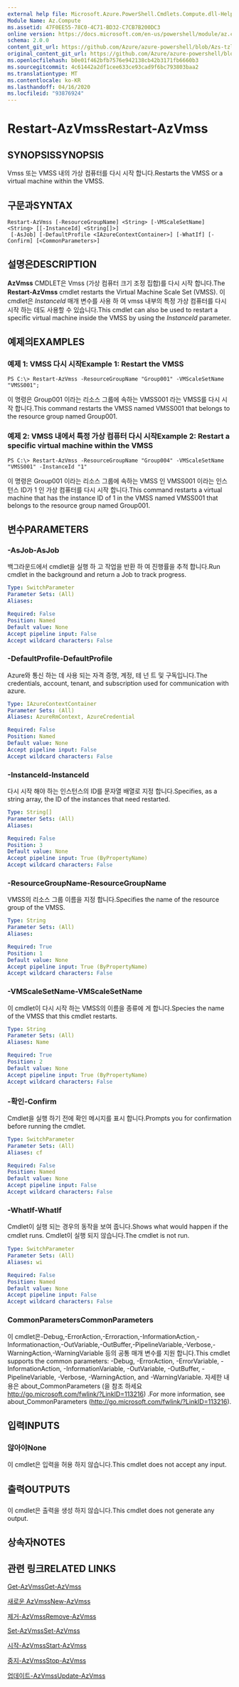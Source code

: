 ```yaml
---
external help file: Microsoft.Azure.PowerShell.Cmdlets.Compute.dll-Help-Help.xml
Module Name: Az.Compute
ms.assetid: 47F0EE55-78C0-4C71-BD32-C7CB7B200DC3
online version: https://docs.microsoft.com/en-us/powershell/module/az.compute/restart-azvmss
schema: 2.0.0
content_git_url: https://github.com/Azure/azure-powershell/blob/Azs-tzl/src/Compute/Compute/help/Restart-AzVmss.md
original_content_git_url: https://github.com/Azure/azure-powershell/blob/Azs-tzl/src/Compute/Compute/help/Restart-AzVmss.md
ms.openlocfilehash: b0e01f462bfb7576e942138cb42b3171fb6660b3
ms.sourcegitcommit: 4c61442a2df1cee633ce93cad9f6bc793803baa2
ms.translationtype: MT
ms.contentlocale: ko-KR
ms.lasthandoff: 04/16/2020
ms.locfileid: "93876924"
---
```

# <span data-ttu-id="33a5b-101">Restart-AzVmss</span><span class="sxs-lookup"><span data-stu-id="33a5b-101">Restart-AzVmss</span></span>

## <span data-ttu-id="33a5b-102">SYNOPSIS</span><span class="sxs-lookup"><span data-stu-id="33a5b-102">SYNOPSIS</span></span>
<span data-ttu-id="33a5b-103">Vmss 또는 VMSS 내의 가상 컴퓨터를 다시 시작 합니다.</span><span class="sxs-lookup"><span data-stu-id="33a5b-103">Restarts the VMSS or a virtual machine within the VMSS.</span></span>

## <span data-ttu-id="33a5b-104">구문과</span><span class="sxs-lookup"><span data-stu-id="33a5b-104">SYNTAX</span></span>

```
Restart-AzVmss [-ResourceGroupName] <String> [-VMScaleSetName] <String> [[-InstanceId] <String[]>]
 [-AsJob] [-DefaultProfile <IAzureContextContainer>] [-WhatIf] [-Confirm] [<CommonParameters>]
```

## <span data-ttu-id="33a5b-105">설명은</span><span class="sxs-lookup"><span data-stu-id="33a5b-105">DESCRIPTION</span></span>
<span data-ttu-id="33a5b-106">**AzVmss** CMDLET은 Vmss (가상 컴퓨터 크기 조정 집합)를 다시 시작 합니다.</span><span class="sxs-lookup"><span data-stu-id="33a5b-106">The **Restart-AzVmss** cmdlet restarts the Virtual Machine Scale Set (VMSS).</span></span>
<span data-ttu-id="33a5b-107">이 cmdlet은 *InstanceId* 매개 변수를 사용 하 여 vmss 내부의 특정 가상 컴퓨터를 다시 시작 하는 데도 사용할 수 있습니다.</span><span class="sxs-lookup"><span data-stu-id="33a5b-107">This cmdlet can also be used to restart a specific virtual machine inside the VMSS by using the *InstanceId* parameter.</span></span>

## <span data-ttu-id="33a5b-108">예제의</span><span class="sxs-lookup"><span data-stu-id="33a5b-108">EXAMPLES</span></span>

### <span data-ttu-id="33a5b-109">예제 1: VMSS 다시 시작</span><span class="sxs-lookup"><span data-stu-id="33a5b-109">Example 1: Restart the VMSS</span></span>
```
PS C:\> Restart-AzVmss -ResourceGroupName "Group001" -VMScaleSetName "VMSS001";
```

<span data-ttu-id="33a5b-110">이 명령은 Group001 이라는 리소스 그룹에 속하는 VMSS001 라는 VMSS를 다시 시작 합니다.</span><span class="sxs-lookup"><span data-stu-id="33a5b-110">This command restarts the VMSS named VMSS001 that belongs to the resource group named Group001.</span></span>

### <span data-ttu-id="33a5b-111">예제 2: VMSS 내에서 특정 가상 컴퓨터 다시 시작</span><span class="sxs-lookup"><span data-stu-id="33a5b-111">Example 2: Restart a specific virtual machine within the VMSS</span></span>
```
PS C:\> Restart-AzVmss -ResourceGroupName "Group004" -VMScaleSetName "VMSS001" -InstanceId "1"
```

<span data-ttu-id="33a5b-112">이 명령은 Group001 이라는 리소스 그룹에 속하는 VMSS 인 VMSS001 이라는 인스턴스 ID가 1 인 가상 컴퓨터를 다시 시작 합니다.</span><span class="sxs-lookup"><span data-stu-id="33a5b-112">This command restarts a virtual machine that has the instance ID of 1 in the VMSS named VMSS001 that belongs to the resource group named Group001.</span></span>

## <span data-ttu-id="33a5b-113">변수</span><span class="sxs-lookup"><span data-stu-id="33a5b-113">PARAMETERS</span></span>

### <span data-ttu-id="33a5b-114">-AsJob</span><span class="sxs-lookup"><span data-stu-id="33a5b-114">-AsJob</span></span>
<span data-ttu-id="33a5b-115">백그라운드에서 cmdlet을 실행 하 고 작업을 반환 하 여 진행률을 추적 합니다.</span><span class="sxs-lookup"><span data-stu-id="33a5b-115">Run cmdlet in the background and return a Job to track progress.</span></span>

```yaml
Type: SwitchParameter
Parameter Sets: (All)
Aliases: 

Required: False
Position: Named
Default value: None
Accept pipeline input: False
Accept wildcard characters: False
```

### <span data-ttu-id="33a5b-116">-DefaultProfile</span><span class="sxs-lookup"><span data-stu-id="33a5b-116">-DefaultProfile</span></span>
<span data-ttu-id="33a5b-117">Azure와 통신 하는 데 사용 되는 자격 증명, 계정, 테 넌 트 및 구독입니다.</span><span class="sxs-lookup"><span data-stu-id="33a5b-117">The credentials, account, tenant, and subscription used for communication with azure.</span></span>

```yaml
Type: IAzureContextContainer
Parameter Sets: (All)
Aliases: AzureRmContext, AzureCredential

Required: False
Position: Named
Default value: None
Accept pipeline input: False
Accept wildcard characters: False
```

### <span data-ttu-id="33a5b-118">-InstanceId</span><span class="sxs-lookup"><span data-stu-id="33a5b-118">-InstanceId</span></span>
<span data-ttu-id="33a5b-119">다시 시작 해야 하는 인스턴스의 ID를 문자열 배열로 지정 합니다.</span><span class="sxs-lookup"><span data-stu-id="33a5b-119">Specifies, as a string array, the ID of the instances that need restarted.</span></span>

```yaml
Type: String[]
Parameter Sets: (All)
Aliases: 

Required: False
Position: 3
Default value: None
Accept pipeline input: True (ByPropertyName)
Accept wildcard characters: False
```

### <span data-ttu-id="33a5b-120">-ResourceGroupName</span><span class="sxs-lookup"><span data-stu-id="33a5b-120">-ResourceGroupName</span></span>
<span data-ttu-id="33a5b-121">VMSS의 리소스 그룹 이름을 지정 합니다.</span><span class="sxs-lookup"><span data-stu-id="33a5b-121">Specifies the name of the resource group of the VMSS.</span></span>

```yaml
Type: String
Parameter Sets: (All)
Aliases: 

Required: True
Position: 1
Default value: None
Accept pipeline input: True (ByPropertyName)
Accept wildcard characters: False
```

### <span data-ttu-id="33a5b-122">-VMScaleSetName</span><span class="sxs-lookup"><span data-stu-id="33a5b-122">-VMScaleSetName</span></span>
<span data-ttu-id="33a5b-123">이 cmdlet이 다시 시작 하는 VMSS의 이름을 종류에 게 합니다.</span><span class="sxs-lookup"><span data-stu-id="33a5b-123">Species the name of the VMSS that this cmdlet restarts.</span></span>

```yaml
Type: String
Parameter Sets: (All)
Aliases: Name

Required: True
Position: 2
Default value: None
Accept pipeline input: True (ByPropertyName)
Accept wildcard characters: False
```

### <span data-ttu-id="33a5b-124">-확인</span><span class="sxs-lookup"><span data-stu-id="33a5b-124">-Confirm</span></span>
<span data-ttu-id="33a5b-125">Cmdlet을 실행 하기 전에 확인 메시지를 표시 합니다.</span><span class="sxs-lookup"><span data-stu-id="33a5b-125">Prompts you for confirmation before running the cmdlet.</span></span>

```yaml
Type: SwitchParameter
Parameter Sets: (All)
Aliases: cf

Required: False
Position: Named
Default value: None
Accept pipeline input: False
Accept wildcard characters: False
```

### <span data-ttu-id="33a5b-126">-WhatIf</span><span class="sxs-lookup"><span data-stu-id="33a5b-126">-WhatIf</span></span>
<span data-ttu-id="33a5b-127">Cmdlet이 실행 되는 경우의 동작을 보여 줍니다.</span><span class="sxs-lookup"><span data-stu-id="33a5b-127">Shows what would happen if the cmdlet runs.</span></span> <span data-ttu-id="33a5b-128">Cmdlet이 실행 되지 않습니다.</span><span class="sxs-lookup"><span data-stu-id="33a5b-128">The cmdlet is not run.</span></span>

```yaml
Type: SwitchParameter
Parameter Sets: (All)
Aliases: wi

Required: False
Position: Named
Default value: None
Accept pipeline input: False
Accept wildcard characters: False
```

### <span data-ttu-id="33a5b-129">CommonParameters</span><span class="sxs-lookup"><span data-stu-id="33a5b-129">CommonParameters</span></span>
<span data-ttu-id="33a5b-130">이 cmdlet은-Debug,-ErrorAction,-Erroraction,-InformationAction,-Informationaction,-OutVariable,-OutBuffer,-PipelineVariable,-Verbose,-WarningAction,-WarningVariable 등의 공통 매개 변수를 지원 합니다.</span><span class="sxs-lookup"><span data-stu-id="33a5b-130">This cmdlet supports the common parameters: -Debug, -ErrorAction, -ErrorVariable, -InformationAction, -InformationVariable, -OutVariable, -OutBuffer, -PipelineVariable, -Verbose, -WarningAction, and -WarningVariable.</span></span> <span data-ttu-id="33a5b-131">자세한 내용은 about_CommonParameters (을 참조 하세요 http://go.microsoft.com/fwlink/?LinkID=113216) .</span><span class="sxs-lookup"><span data-stu-id="33a5b-131">For more information, see about_CommonParameters (http://go.microsoft.com/fwlink/?LinkID=113216).</span></span>

## <span data-ttu-id="33a5b-132">입력</span><span class="sxs-lookup"><span data-stu-id="33a5b-132">INPUTS</span></span>

### <span data-ttu-id="33a5b-133">않아야</span><span class="sxs-lookup"><span data-stu-id="33a5b-133">None</span></span>
<span data-ttu-id="33a5b-134">이 cmdlet은 입력을 허용 하지 않습니다.</span><span class="sxs-lookup"><span data-stu-id="33a5b-134">This cmdlet does not accept any input.</span></span>

## <span data-ttu-id="33a5b-135">출력</span><span class="sxs-lookup"><span data-stu-id="33a5b-135">OUTPUTS</span></span>

###  
<span data-ttu-id="33a5b-136">이 cmdlet은 출력을 생성 하지 않습니다.</span><span class="sxs-lookup"><span data-stu-id="33a5b-136">This cmdlet does not generate any output.</span></span>

## <span data-ttu-id="33a5b-137">상속자</span><span class="sxs-lookup"><span data-stu-id="33a5b-137">NOTES</span></span>

## <span data-ttu-id="33a5b-138">관련 링크</span><span class="sxs-lookup"><span data-stu-id="33a5b-138">RELATED LINKS</span></span>

[<span data-ttu-id="33a5b-139">Get-AzVmss</span><span class="sxs-lookup"><span data-stu-id="33a5b-139">Get-AzVmss</span></span>](./Get-AzVmss.md)

[<span data-ttu-id="33a5b-140">새로운 AzVmss</span><span class="sxs-lookup"><span data-stu-id="33a5b-140">New-AzVmss</span></span>](./New-AzVmss.md)

[<span data-ttu-id="33a5b-141">제거-AzVmss</span><span class="sxs-lookup"><span data-stu-id="33a5b-141">Remove-AzVmss</span></span>](./Remove-AzVmss.md)

[<span data-ttu-id="33a5b-142">Set-AzVmss</span><span class="sxs-lookup"><span data-stu-id="33a5b-142">Set-AzVmss</span></span>](./Set-AzVmss.md)

[<span data-ttu-id="33a5b-143">시작-AzVmss</span><span class="sxs-lookup"><span data-stu-id="33a5b-143">Start-AzVmss</span></span>](./Start-AzVmss.md)

[<span data-ttu-id="33a5b-144">중지-AzVmss</span><span class="sxs-lookup"><span data-stu-id="33a5b-144">Stop-AzVmss</span></span>](./Stop-AzVmss.md)

[<span data-ttu-id="33a5b-145">업데이트-AzVmss</span><span class="sxs-lookup"><span data-stu-id="33a5b-145">Update-AzVmss</span></span>](./Update-AzVmss.md)


